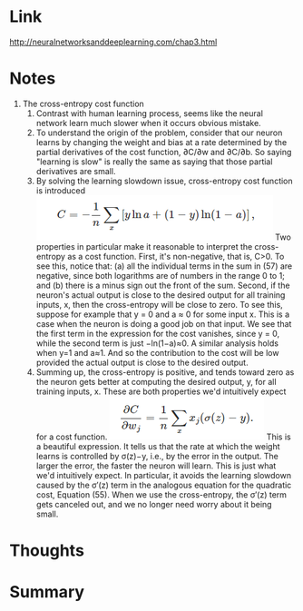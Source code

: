 Link
===============
<p>

http://neuralnetworksanddeeplearning.com/chap3.html


</p>


Notes
===============
1. The cross-entropy cost function
   1. Contrast with human learning process, seems like the neural network learn much slower when it occurs obvious
      mistake.
   2. To understand the origin of the problem, consider that our neuron learns by changing the weight and bias 
      at a rate determined by the partial derivatives of the cost function, ∂C/∂w and ∂C/∂b. So saying "learning 
      is slow" is really the same as saying that those partial derivatives are small.
   3. By solving the learning slowdown issue, cross-entropy cost function is introduced
      ![img.png](img.png)
      Two properties in particular make it reasonable to interpret the cross-entropy as a cost function. 
      First, it's non-negative, that is, C>0. To see this, notice that: (a) all the individual terms 
      in the sum in (57) are negative, since both logarithms are of numbers in the range 0 to 1; and (b) 
      there is a minus sign out the front of the sum.
      Second, if the neuron's actual output is close to the desired output for all training inputs, x, then 
      the cross-entropy will be close to zero. To see this, suppose for example that y = 0 and a ≈ 0 for
      some input x. This is a case when the neuron is doing a good job on that input. We see that the first 
      term in the expression for the cost vanishes, since y = 0, while the second term is just −ln(1−a)≈0. 
      A similar analysis holds when y=1 and a≈1. And so the contribution to the cost will be low provided 
      the actual output is close to the desired output.
   4. Summing up, the cross-entropy is positive, and tends toward zero as the neuron gets better at computing 
      the desired output, y, for all training inputs, x. These are both properties we'd intuitively expect 
      for a cost function. 
      ![img_1.png](img_1.png)
      This is a beautiful expression. It tells us that the rate at which the weight learns is controlled by
      σ(z)−y, i.e., by the error in the output. The larger the error, the faster the neuron will learn. 
      This is just what we'd intuitively expect. In particular, it avoids the learning slowdown caused 
      by the σ′(z) term in the analogous equation for the quadratic cost, Equation (55). When we use the 
      cross-entropy, the σ′(z) term gets canceled out, and we no longer need worry about it being small.



Thoughts
===============






Summary
===============
